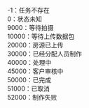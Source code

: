 -1：任务不存在  
0：状态未知  
9000：等待拍摄  
10000：等待上传数据包  
20000：房源已上传  
30000：已经分配人员制作  
40000：处理中  
45000：客户审核中  
50000：已完成  
51000：已取消  
52000：制作失败  